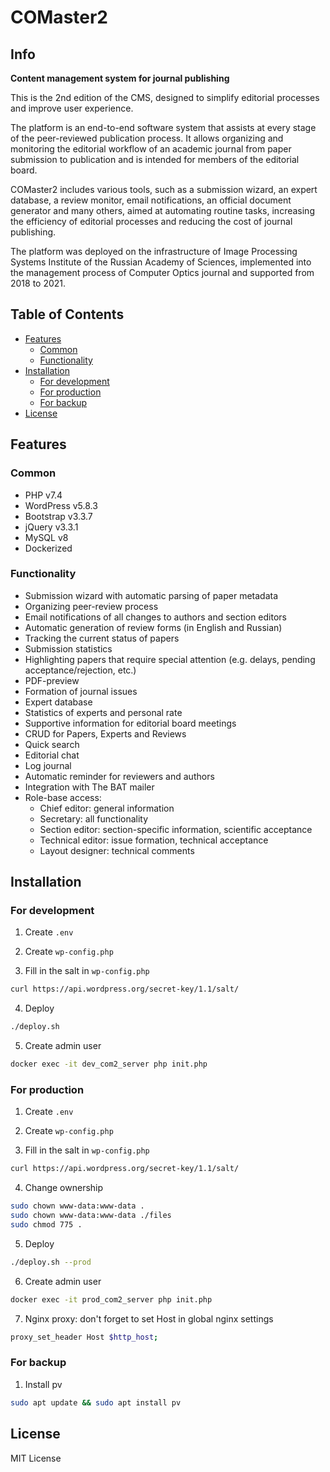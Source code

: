 # COMaster2

## Info

**Content management system for journal publishing**

This is the 2nd edition of the CMS, designed to simplify editorial processes and improve user experience.

The platform is an end-to-end software system that assists at every stage of the peer-reviewed publication process. It allows organizing and monitoring the editorial workflow of an academic journal from paper submission to publication and is intended for members of the editorial board. 

COMaster2 includes various tools, such as a submission wizard, an expert database, a review monitor, email notifications, an official document generator and many others, aimed at automating routine tasks, increasing the efficiency of editorial processes and reducing the cost of journal publishing.

The platform was deployed on the infrastructure of Image Processing Systems Institute of the Russian Academy of Sciences, implemented into the management process of Computer Optics journal and supported from 2018 to 2021.

## Table of Contents
- [Features](#features)
  - [Common](#common)
  - [Functionality](#functionality)
- [Installation](#installation)
  - [For development](#for-development)
  - [For production](#for-production)
  - [For backup](#for-backup)
- [License](#license)

## Features

### Common
- PHP v7.4
- WordPress v5.8.3
- Bootstrap v3.3.7
- jQuery v3.3.1
- MySQL v8
- Dockerized

### Functionality
- Submission wizard with automatic parsing of paper metadata
- Organizing peer-review process
- Email notifications of all changes to authors and section editors
- Automatic generation of review forms (in English and Russian)
- Tracking the current status of papers
- Submission statistics
- Highlighting papers that require special attention (e.g. delays, pending acceptance/rejection, etc.)
- PDF-preview
- Formation of journal issues
- Expert database
- Statistics of experts and personal rate
- Supportive information for editorial board meetings
- CRUD for Papers, Experts and Reviews
- Quick search
- Editorial chat
- Log journal
- Automatic reminder for reviewers and authors
- Integration with The BAT mailer
- Role-base access:
  - Chief editor: general information
  - Secretary: all functionality
  - Section editor: section-specific information, scientific acceptance
  - Technical editor: issue formation, technical acceptance
  - Layout designer: technical comments

## Installation

### For development

1. Create `.env`

2. Create `wp-config.php`

3. Fill in the salt in `wp-config.php`
```sh
curl https://api.wordpress.org/secret-key/1.1/salt/
```

4. Deploy
```sh
./deploy.sh
```

5. Create admin user
```sh
docker exec -it dev_com2_server php init.php
```

### For production

1. Create `.env`

2. Create `wp-config.php`

3. Fill in the salt in `wp-config.php`
```sh
curl https://api.wordpress.org/secret-key/1.1/salt/
```

4. Change ownership
```sh
sudo chown www-data:www-data .
sudo chown www-data:www-data ./files
sudo chmod 775 .
```

5. Deploy
```sh
./deploy.sh --prod
```

6. Create admin user
```sh
docker exec -it prod_com2_server php init.php
```

7. Nginx proxy: don't forget to set Host in global nginx settings
```sh
proxy_set_header Host $http_host;
```

### For backup

1. Install pv
```sh
sudo apt update && sudo apt install pv
```

## License

MIT License